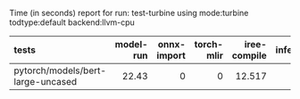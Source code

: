 Time (in seconds) report for run: test-turbine using mode:turbine todtype:default backend:llvm-cpu

| tests                             |   model-run |   onnx-import |   torch-mlir |   iree-compile |   inference |
|:----------------------------------|------------:|--------------:|-------------:|---------------:|------------:|
| pytorch/models/bert-large-uncased |       22.43 |             0 |            0 |         12.517 |       0.619 |
